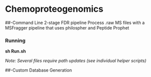 # Chemoproteogenomics
##-Command Line 2-stage FDR pipeline 
 Process .raw MS files with a MSFragger pipeline that uses philospher and Peptide Prophet 

### Running

__sh Run.sh__
 
_Note: Several files require path updates (see individual helper scripts)_

##-Custom Database Generation
